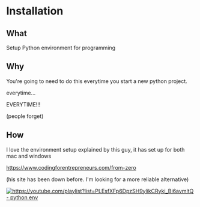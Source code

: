# Installation

## What

Setup Python environment for programming

## Why

You're going to need to do this everytime you start a new python project.

everytime...

EVERYTIME!!!

(people forget)

## How

I love the environment setup explained by this guy, it has set up for both mac and windows

https://www.codingforentrepreneurs.com/from-zero

(his site has been down before. I'm looking for a more reliable alternative)

[
![https://youtube.com/playlist?list=PLEsfXFp6DpzSH9ylikCRyki_Bi6avmltQ - python env
](https://img.youtube.com/vi/3TqO5FfhV28/default.jpg)
](https://youtube.com/playlist?list=PLEsfXFp6DpzSH9ylikCRyki_Bi6avmltQ)



